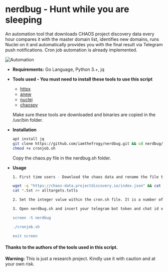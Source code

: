 # nerdbug - Hunt while you are sleeping
An automation tool that downloads CHAOS project discovery data every hour compares it with the master domain list, identifies new domains, runs Nuclei on it and automatically provides you with the final result via Telegram push notifications. Cron job automation is already implemented. <br/>

![Automation](https://user-images.githubusercontent.com/8291014/123051721-f6734900-d3f9-11eb-846d-9721790b8951.png)

+ **Requirements:** Go Language, Python 3.+, jq
+ **Tools used - You must need to install these tools to use this script**<br/>

  + [httpx](https://github.com/projectdiscovery/httpx)
  + [anew](https://github.com/tomnomnom/anew)
  + [nuclei](https://github.com/projectdiscovery/nuclei)
  + [chaospy](https://github.com/ep1n3phr1n3/chaospy)
  
  Make sure these tools are downloaded and binaries are copied in the /usr/bin folder.
  
+ **Installation**

    ```sh
    apt install jq
    git clone https://github.com/iamthefrogy/nerdbug.git && cd nerdbug/ && chmod +x nerdbug.sh
    chmod +x cronjob.sh
    ```
    Copy the chaos.py file in the nerdbug.sh folder.
    
+ **Usage**

    ```sh
    1. First time users - Download the chaos data and rename the file to alltargets.txtls.
    
    wget -q "https://chaos-data.projectdiscovery.io/index.json" && cat index.json | grep "URL" | sed 's/"URL": "//;s/",//' | while read host do;do wget -q "$host";done && for i in `ls -1 | grep .zip$`;  do unzip -o -qq $i; done && rm *.zip
    cat *.txt >> alltargets.txtls
    
    2. Set the integer value within the cron.sh file. It is a number of hours you want to automate this script in the backgroun. Currently set to 3600 seconds means an hour. (SCREEN).    
    
    3. Open nerdbug.sh and insert your telegram bot token and chat id value within the 'token' and 'chat_id' variable which is currently set as << enter API key >> and << enter chat id >>
   
   screen -S nerdbug
   
   ./cronjob.sh
   
   exit screen
    ```
#### Thanks to the authors of the tools used in this script.

**Warning:** This is just a research project. Kindly use it with caution and at your own risk.
